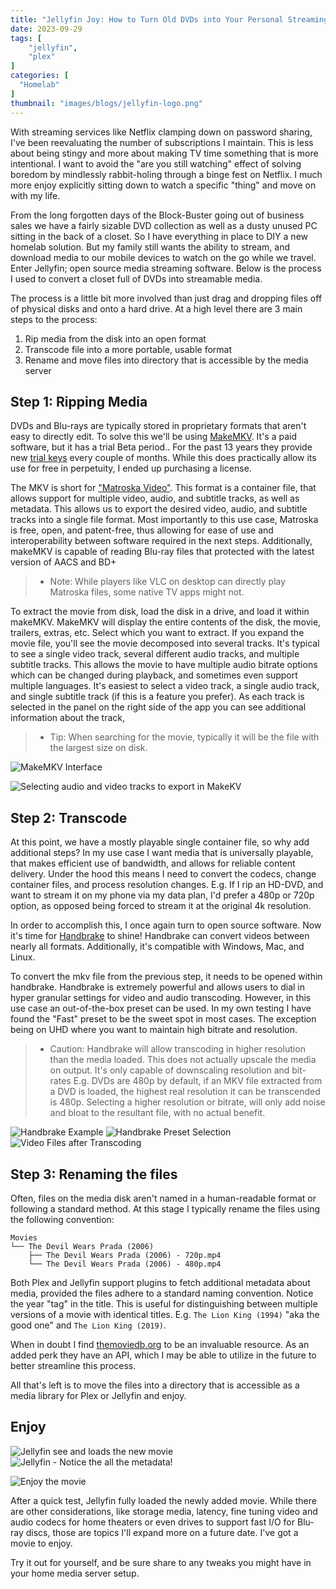 ```yaml
---
title: "Jellyfin Joy: How to Turn Old DVDs into Your Personal Streaming Library"
date: 2023-09-29
tags: [
    "jellyfin",
    "plex"
]
categories: [
  "Homelab"
]
thumbnail: "images/blogs/jellyfin-logo.png"
---
```


With streaming services like Netflix clamping down on password sharing, I've been reevaluating the number of subscriptions I maintain. This is less about being stingy and more about making TV time something that is more intentional. I want to avoid the "are you still watching" effect of solving boredom by mindlessly rabbit-holing through a binge fest on Netflix. I much more enjoy explicitly sitting down to watch a specific "thing" and move on with my life. 

From the long forgotten days of the Block-Buster going out of business sales we have a fairly sizable DVD collection as well as a dusty unused PC sitting in the back of a closet. So I have everything in place to DIY a new homelab solution. But my family still wants the ability to stream, and download media to our mobile devices to watch on the go while we travel. Enter Jellyfin; open source media streaming software. Below is the process I used to convert a closet full of DVDs into streamable media.

The process is a little bit more involved than just drag and dropping files off of physical disks and onto a hard drive. At a high level there are 3 main steps to the process:
1) Rip media from the disk into an open format
2) Transcode file into a more portable, usable format
3) Rename and move files into directory that is accessible by the media server

## Step 1: Ripping Media

DVDs and Blu-rays are typically stored in proprietary formats that aren't easy to directly edit. To solve this we'll be using [MakeMKV](https://makemkv.com/). It's a paid software, but it has a trial Beta period.. For the past 13 years they provide new [trial keys](https://forum.makemkv.com/forum/viewtopic.php?f=5&t=1053) every couple of months. While this does practically allow its use for free in perpetuity, I ended up purchasing a license.

The MKV is short for ["Matroska Video"](https://en.wikipedia.org/wiki/Matroska). This format is a container file, that allows support for multiple video, audio, and subtitle tracks, as well as metadata. This allows us to export the desired video, audio, and subtitle tracks into a single file format. Most importantly to this use case, Matroska is free, open, and patent-free, thus allowing for ease of use and interoperability between software required in the next steps. Additionally, makeMKV is capable of reading Blu-ray files that protected with the latest version of AACS and BD+

> * Note: While players like VLC on desktop can directly play Matroska files, some native TV apps might not.

To extract the movie from disk, load the disk in a drive, and load it within makeMKV. MakeMKV will display the entire contents of the disk, the movie, trailers, extras, etc. Select which you want to extract. If you expand the movie file, you'll see the movie decomposed into several tracks. It's typical to see a single video track, several different audio tracks, and multiple subtitle tracks. This allows the movie to have multiple audio bitrate options which can be changed during playback, and sometimes even support multiple languages. It's easiest to select a video track, a single audio track, and single subtitle track (if this is a feature you prefer). As each track is selected in the panel on the right side of the app you can see additional information about the track, 

> * Tip: When searching for the movie, typically it will be the file with the largest size on disk.

![MakeMKV Interface](../../images/blogs/jellyfin/makeMKV1.png)

![Selecting audio and video tracks to export in MakeKV](../../images/blogs/jellyfin/makeMKV2.png)

## Step 2: Transcode

At this point, we have a mostly playable single container file, so why add additional steps? In my use case I want media that is universally playable, that makes efficient use of bandwidth, and allows for reliable content delivery. Under the hood this means I need to convert the codecs, change container files, and process resolution changes. E.g. If I rip an HD-DVD, and want to stream it on my phone via my data plan, I'd prefer a 480p or 720p option, as opposed being forced to stream it at the original 4k resolution.

In order to accomplish this, I once again turn to open source software. Now it's time for [Handbrake](https://handbrake.fr/) to shine! Handbrake can convert videos between nearly all formats. Additionally, it's compatible with Windows, Mac, and Linux.

To convert the mkv file from the previous step, it needs to be opened within handbrake. Handbrake is extremely powerful and allows users to dial in hyper granular settings for video and audio transcoding. However, in this use case an out-of-the-box preset can be used. In my own testing I have found the "Fast" preset to be the sweet spot in most cases. The exception being on UHD where you want to maintain high bitrate and resolution.

> * Caution: Handbrake will allow transcoding in higher resolution than the media loaded. This does not actually upscale the media on output. It's only capable of downscaling resolution and bit-rates E.g. DVDs are 480p by default, if an MKV file extracted from a DVD is loaded, the highest real resolution it can be transcended is 480p. Selecting a higher resolution or bitrate, will only add noise and bloat to the resultant file, with no actual benefit.

![Handbrake Example](../../images/blogs/jellyfin/handbrake1.png)
![Handbrake Preset Selection](../../images/blogs/jellyfin/handbrake-preset.png)
![Video Files after Transcoding](../../images/blogs/jellyfin/handbrake-files.png)


## Step 3: Renaming the files

Often, files on the media disk aren't named in a human-readable format or following a standard method. At this stage I typically rename the files using the following convention:
```
Movies
└── The Devil Wears Prada (2006)
    ├── The Devil Wears Prada (2006) - 720p.mp4
    └── The Devil Wears Prada (2006) - 480p.mp4
```

Both Plex and Jellyfin support plugins to fetch additional metadata about media, provided the files adhere to a standard naming convention. Notice the year "tag" in the title. This is useful for distinguishing between multiple versions of a movie with identical titles. E.g. `The Lion King (1994)` "aka the good one" and `The Lion King (2019)`.

When in doubt I find [themoviedb.org](https://www.themoviedb.org/) to be an invaluable resource. As an added perk they have an API, which I may be able to utilize in the future to better streamline this process.

All that's left is to move the files into a directory that is accessible as a media library for Plex or Jellyfin and enjoy.

## Enjoy

![Jellyfin see and loads the new movie](../../images/blogs/jellyfin/jellyfin-interface.png)
![Jellyfin - Notice the all the metadata!](../../images/blogs/jellyfin/jellyfin-interface2.png)

![Enjoy the movie](../../images/blogs/jellyfin/devil-wears-prada.png)

After a quick test, Jellyfin fully loaded the newly added movie. While there are other considerations, like storage media, latency, fine tuning video and audio codecs for home theaters or even drives to support fast I/O for Blu-ray discs, those are topics I'll expand more on a future date. I've got a movie to enjoy. 

Try it out for yourself, and be sure share to any tweaks you might have in your home media server setup.


